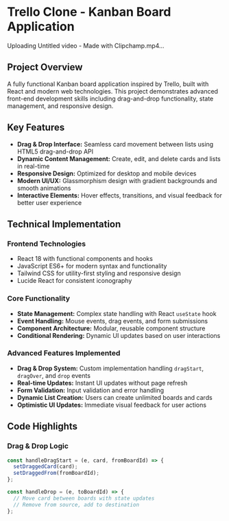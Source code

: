 # Trello Clone - Kanban Board Application


Uploading Untitled video - Made with Clipchamp.mp4…


## Project Overview
A fully functional Kanban board application inspired by Trello, built with React and modern web technologies. This project demonstrates advanced front-end development skills including drag-and-drop functionality, state management, and responsive design.

## Key Features
- **Drag & Drop Interface:** Seamless card movement between lists using HTML5 drag-and-drop API  
- **Dynamic Content Management:** Create, edit, and delete cards and lists in real-time  
- **Responsive Design:** Optimized for desktop and mobile devices  
- **Modern UI/UX:** Glassmorphism design with gradient backgrounds and smooth animations  
- **Interactive Elements:** Hover effects, transitions, and visual feedback for better user experience  

## Technical Implementation

### Frontend Technologies
- React 18 with functional components and hooks  
- JavaScript ES6+ for modern syntax and functionality  
- Tailwind CSS for utility-first styling and responsive design  
- Lucide React for consistent iconography  

### Core Functionality
- **State Management:** Complex state handling with React `useState` hook  
- **Event Handling:** Mouse events, drag events, and form submissions  
- **Component Architecture:** Modular, reusable component structure  
- **Conditional Rendering:** Dynamic UI updates based on user interactions  

### Advanced Features Implemented
- **Drag & Drop System:** Custom implementation handling `dragStart`, `dragOver`, and `drop` events  
- **Real-time Updates:** Instant UI updates without page refresh  
- **Form Validation:** Input validation and error handling  
- **Dynamic List Creation:** Users can create unlimited boards and cards  
- **Optimistic UI Updates:** Immediate visual feedback for user actions  

## Code Highlights

### Drag & Drop Logic
```javascript
const handleDragStart = (e, card, fromBoardId) => {
  setDraggedCard(card);
  setDraggedFrom(fromBoardId);
};

const handleDrop = (e, toBoardId) => {
  // Move card between boards with state updates
  // Remove from source, add to destination
};
